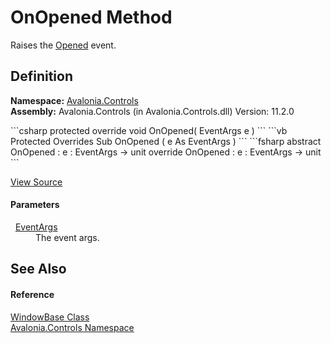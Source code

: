 # OnOpened Method


Raises the <a href="E_Avalonia_Controls_TopLevel_Opened">Opened</a> event.



## Definition
**Namespace:** <a href="N_Avalonia_Controls">Avalonia.Controls</a>  
**Assembly:** Avalonia.Controls (in Avalonia.Controls.dll) Version: 11.2.0

<Tabs groupId="api-code-preview">
<TabItem value="csharp" label="C#">
```csharp
protected override void OnOpened(
	EventArgs e
)
```
</TabItem>
<TabItem value="vb" label="VB">
```vb
Protected Overrides Sub OnOpened ( 
	e As EventArgs
)
```
</TabItem>
<TabItem value="fsharp" label="F#">
```fsharp
abstract OnOpened : 
        e : EventArgs -> unit 
override OnOpened : 
        e : EventArgs -> unit 
```
</TabItem>
</Tabs>



<a href="https://github.com/AvaloniaUI/Avalonia/tree/master/src/Avalonia.Controls/WindowBase.cs#L218" title="View the source code">View Source</a>



#### Parameters
<dl><dt>  <a href="https://learn.microsoft.com/dotnet/api/system.eventargs" target="_blank" rel="noopener noreferrer">EventArgs</a></dt><dd>The event args.</dd></dl>

## See Also


#### Reference
<a href="T_Avalonia_Controls_WindowBase">WindowBase Class</a>  
<a href="N_Avalonia_Controls">Avalonia.Controls Namespace</a>  
